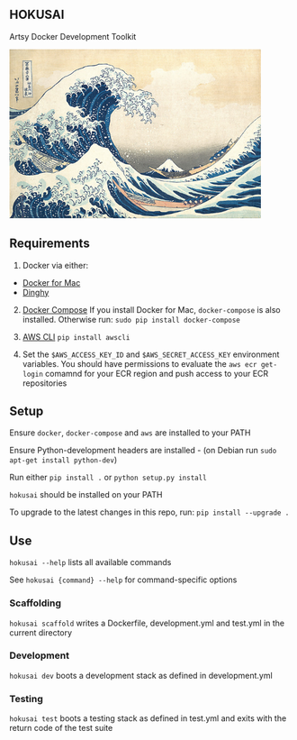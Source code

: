 HOKUSAI
-------

Artsy Docker Development Toolkit

<img height="300" src="hokusai.jpg">

## Requirements

1) Docker via either:
  - [Docker for Mac](https://docs.docker.com/docker-for-mac/)
  - [Dinghy](https://github.com/codekitchen/dinghy)

2) [Docker Compose](https://docs.docker.com/compose/) If you install Docker for Mac, `docker-compose` is also installed. Otherwise run: `sudo pip install docker-compose`

3) [AWS CLI](http://docs.aws.amazon.com/cli/latest/userguide/installing.html) `pip install awscli`

4) Set the `$AWS_ACCESS_KEY_ID` and `$AWS_SECRET_ACCESS_KEY` environment variables.  You should have permissions to evaluate the `aws ecr get-login` comamnd for your ECR region and push access to your ECR repositories

## Setup

Ensure `docker`, `docker-compose` and `aws` are installed to your PATH

Ensure Python-development headers are installed - (on Debian run `sudo apt-get install python-dev`)

Run either `pip install .` or `python setup.py install`

`hokusai` should be installed on your PATH

To upgrade to the latest changes in this repo, run: `pip install --upgrade .`

## Use

`hokusai --help` lists all available commands

See `hokusai {command} --help` for command-specific options

### Scaffolding

`hokusai scaffold` writes a Dockerfile, development.yml and test.yml in the current directory

### Development

`hokusai dev` boots a development stack as defined in development.yml

### Testing

`hokusai test` boots a testing stack as defined in test.yml and exits with the return code of the test suite
